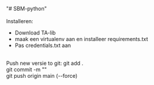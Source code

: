 "# SBM-python" 
<br><br>
Installeren:
- Download TA-lib
- maak een virtualenv aan en installeer requirements.txt
- Pas credentials.txt aan
<br>
Push new versie to git:
git add . <br>
git commit -m "<comments here>" <br>
git push origin main (--force)<br>